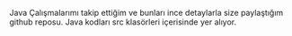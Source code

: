 Java Çalışmalarımı takip ettiğim ve bunları ince detaylarla size paylaştığım github reposu. Java kodları src klasörleri içerisinde yer alıyor.
